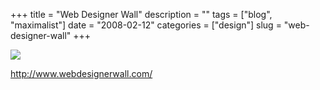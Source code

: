 +++
title = "Web Designer Wall"
description = ""
tags = ["blog", "maximalist"]
date = "2008-02-12"
categories = ["design"]
slug = "web-designer-wall"
+++


 

  <div id="screens-thumbs" class="clearfix">
    <div class="txt-center" id="design-submission"><a href="http://www.webdesignerwall.com/"><img id='bluga-thumbnail-1161' class='bluga-thumbnail large' src='http://media.konigi.com/bluga/
wt47f303f0f0ae4_0.jpg'/></a></div>  
  </div>   
<p><a href="http://www.webdesignerwall.com/">http://www.webdesignerwall.com/</a></p>




